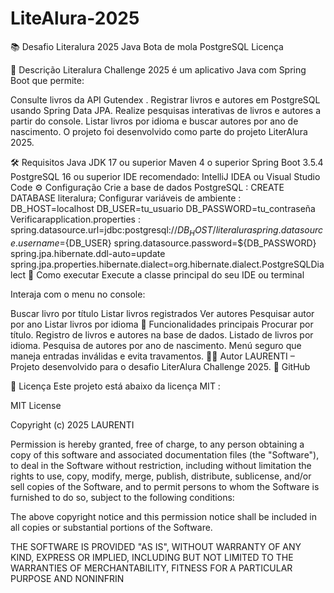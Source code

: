 # LiteAlura-2025
📚 Desafio Literalura 2025
Java Bota de mola PostgreSQL Licença

🔹 Descrição
Literalura Challenge 2025 é um aplicativo Java com Spring Boot que permite:

Consulte livros da API Gutendex .
Registrar livros e autores em PostgreSQL usando Spring Data JPA.
Realize pesquisas interativas de livros e autores a partir do console.
Listar livros por idioma e buscar autores por ano de nascimento.
O projeto foi desenvolvido como parte do projeto LiterAlura 2025.

🛠 Requisitos
Java JDK 17 ou superior
Maven 4 o superior
Spring Boot 3.5.4
PostgreSQL 16 ou superior
IDE recomendado: IntelliJ IDEA ou Visual Studio Code
⚙️ Configuração
Crie a base de dados PostgreSQL :
CREATE DATABASE literalura;
Configurar variáveis de ambiente :
DB_HOST=localhost
DB_USER=tu_usuario
DB_PASSWORD=tu_contraseña
Verificarapplication.properties :
spring.datasource.url=jdbc:postgresql://${DB_HOST}/literalura
spring.datasource.username=${DB_USER}
spring.datasource.password=${DB_PASSWORD}
spring.jpa.hibernate.ddl-auto=update
spring.jpa.properties.hibernate.dialect=org.hibernate.dialect.PostgreSQLDialect
🚀 Como executar
Execute a classe principal do seu IDE ou terminal

Interaja com o menu no console:

Buscar livro por título
Listar livros registrados
Ver autores
Pesquisar autor por ano
Listar livros por idioma
🎯 Funcionalidades principais
Procurar por título.
Registro de livros e autores na base de dados.
Listado de livros por idioma.
Pesquisa de autores por ano de nascimento.
Menú seguro que maneja entradas inválidas e evita travamentos.
👨‍💻 Autor
LAURENTI – Projeto desenvolvido para o desafio LiterAlura Challenge 2025. 🔗 GitHub

📄 Licença
Este projeto está abaixo da licença MIT :

MIT License

Copyright (c) 2025 LAURENTI

Permission is hereby granted, free of charge, to any person obtaining a copy
of this software and associated documentation files (the "Software"), to deal
in the Software without restriction, including without limitation the rights
to use, copy, modify, merge, publish, distribute, sublicense, and/or sell
copies of the Software, and to permit persons to whom the Software is
furnished to do so, subject to the following conditions:

The above copyright notice and this permission notice shall be included in all
copies or substantial portions of the Software.

THE SOFTWARE IS PROVIDED "AS IS", WITHOUT WARRANTY OF ANY KIND, EXPRESS OR
IMPLIED, INCLUDING BUT NOT LIMITED TO THE WARRANTIES OF MERCHANTABILITY,
FITNESS FOR A PARTICULAR PURPOSE AND NONINFRIN

